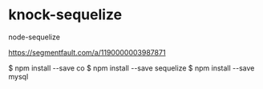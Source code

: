 # knock-sequelize
node-sequelize

https://segmentfault.com/a/1190000003987871

$ npm install --save co
$ npm install --save sequelize
$ npm install --save mysql